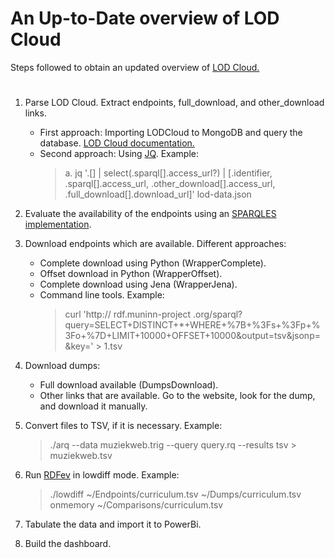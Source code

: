 ﻿# An Up-to-Date overview of LOD Cloud

Steps followed to obtain an updated overview of [LOD Cloud.](https://www.lod-cloud.net)
# 

 1. Parse LOD Cloud. Extract endpoints, full_download, and other_download links.
     - First approach: Importing LODCloud to MongoDB and query the database. [LOD Cloud documentation.](https://github.com/lod-cloud/lod-cloud-site)
     - Second approach: Using [JQ](https://stedolan.github.io/jq/). Example:
		> a. jq '.[] | select(.sparql[].access_url?) | [.identifier, .sparql[].access_url, .other_download[].access_url, .full_download[].download_url]' lod-data.json

 2. Evaluate the availability of the endpoints using an [SPARQLES implementation](https://github.com/berezovskyi/sparqles).
 3. Download endpoints which are available. Different approaches:
     - Complete download using Python (WrapperComplete).
     - Offset download in Python (WrapperOffset).
     - Complete download using Jena (WrapperJena).
     - Command line tools. Example:
		> curl 'http:// rdf.muninn-project .org/sparql?query=SELECT+DISTINCT+*+WHERE+%7B+%3Fs+%3Fp+%3Fo+%7D+LIMIT+10000+OFFSET+10000&output=tsv&jsonp=&key=' > 1.tsv
 4. Download dumps:
       - Full download available (DumpsDownload).
       - Other links that are available. Go to the website, look for the dump, and download it manually.
 5. Convert files to TSV, if it is necessary. Example:
	> ./arq --data muziekweb.trig --query query.rq --results tsv > muziekweb.tsv
 6. Run [RDFev](https://gitlab.com/opelgrin/rdfev) in lowdiff mode. Example:
	> ./lowdiff ~/Endpoints/curriculum.tsv ~/Dumps/curriculum.tsv onmemory ~/Comparisons/curriculum.tsv
 7. Tabulate the data and import it to PowerBi.
 8. Build the dashboard.
